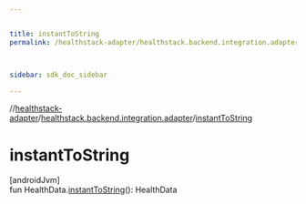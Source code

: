 ```yaml
---


title: instantToString
permalink: /healthstack-adapter/healthstack.backend.integration.adapter/instant-to-string.html



sidebar: sdk_doc_sidebar

---
```



//[healthstack-adapter](/healthstack-adapter.html)/[healthstack.backend.integration.adapter](index.html)/[instantToString](instant-to-string.html)



# instantToString



[androidJvm]\
fun HealthData.[instantToString](instant-to-string.html)(): HealthData






